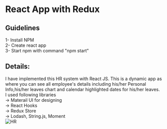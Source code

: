# React App with Redux  
## Guidelines   
1- Install NPM  
2- Create react app  
3- Start npm with command "npm start"  

## Details:
I have implemented this HR system with React JS. This is a dynamic app as where you can see all employee's details including his/her Personal Info,his/her leaves chart and calendar highlighted dates for his/her leaves.  
I used following libraries  
-> Materail UI for designing  
-> React Hooks  
-> Redux Store  
-> Lodash, String.js, Moment  
![HR](https://user-images.githubusercontent.com/67542561/123124374-0d995180-d461-11eb-90ef-35c2843da538.jpg)

